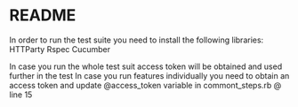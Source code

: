 # README

In order to run the test suite you need to install the following libraries:
HTTParty
Rspec
Cucumber

In case you run the whole test suit access token will be obtained and used further in the test
In case you run features individually you need to obtain an access token and update @access_token variable in commont_steps.rb @ line 15
